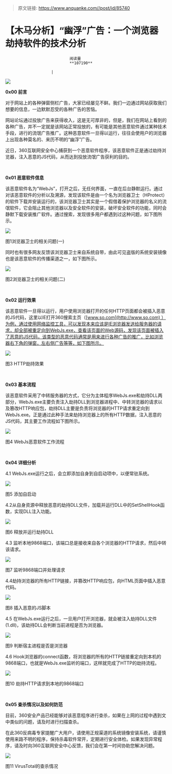 > 原文链接: https://www.anquanke.com//post/id/85740 


# 【木马分析】“幽浮”广告：一个浏览器劫持软件的技术分析


                                阅读量   
                                **107190**
                            
                        |
                        
                                                                                    



**[![](https://p2.ssl.qhimg.com/t0129d20a6ba5d5abc4.png)](https://p2.ssl.qhimg.com/t0129d20a6ba5d5abc4.png)**

**0x00 前言**

对于网站上的各种弹窗侧栏广告，大家已经屡见不鲜。我们一边通过网站获取我们想要的信息，一边默默忍受的各种广告的苦恼。

网站论坛通过投放广告来获得收入，这是无可厚非的，但是，我们在网站上看到的各种广告，并不一定就是该网站正常投放的，有可能是其他恶意软件通过某种技术手段，进行的流氓广告推广。这种恶意软件一旦得以运行，往往会使用户的浏览器上出现各种莫名的、来历不明的“幽浮”广告。

近日，360互联网安全中心捕获到一个恶意软件程序，该恶意软件正是通过劫持浏览器，注入恶意的JS代码，从而达到投放流氓广告获利的目的。

<br>

**0x01 恶意软件信息**

该恶意软件名为“WebJs”，打开之后，无任何界面，一直在后台静默运行。通过对该恶意软件的分析以及溯源，发现该软件是由一个名为浏览器卫士（HProtect）的软件下载并安装运行的，该浏览器卫士其实是一个假借着保护浏览器的名义的流氓软件，它会阻止其他浏览器以及安全软件的安装，破坏安全软件的功能，同时会静默下载安装推广软件。通过搜索，发现很多用户都遇到过这种问题，如下图所示。

[![](https://p0.ssl.qhimg.com/t012449045506398c4e.png)](https://p0.ssl.qhimg.com/t012449045506398c4e.png)

图1浏览器卫士的相关问题(一)

同时也有很多网友反馈该浏览器卫士来自系统自带，由此可见盗版的系统安装镜像也是该恶意软件的传播渠道之一，如下图所示。

[![](https://p5.ssl.qhimg.com/t01fbf5d0c70ec99051.png)](https://p5.ssl.qhimg.com/t01fbf5d0c70ec99051.png)

图2浏览器卫士的相关问题(二)

<br>

**0x02 运行效果**

该恶意软件一旦得以运行，用户使用浏览器打开的任何HTTP页面都会被插入恶意的JS代码，这里以IE打开360搜索主页（[www.so.com](http://www.so.com) ）为例，通过使用网络监控工具，可以发现本来应该是IE浏览器发送给服务器的请求，却全部被重定向到WebJs.exe，查看该页面的Web源码，发现该页面被插入了恶意的JS代码，该类型的恶意代码通常是用来进行各种广告的推广，比如浏览器右下角的弹窗，左右侧广告等等，如下图所示。

[![](https://p2.ssl.qhimg.com/t01484563cd19693bfa.png)](https://p2.ssl.qhimg.com/t01484563cd19693bfa.png)

图3 HTTP劫持效果

<br>

**0x03 基本流程**

该恶意软件采用了中转服务器的方式，它分为主体程序WebJs.exe和劫持DLL两部分，WebJs.exe主要负责注入劫持DLL到浏览器进程中、中转浏览器的请求以及篡改HTTP响应包，劫持DLL主要是负责将浏览器的HTTP请求重定向到WebJs.exe。正是通过此种手法来劫持浏览器上的所有HTTP数据，注入恶意的JS代码，其主要工作流程如下图所示。

[![](https://p5.ssl.qhimg.com/t01befb5643a4293dea.png)](https://p5.ssl.qhimg.com/t01befb5643a4293dea.png)

图4 WebJs恶意软件工作流程

<br>

**0x04 详细分析**

4.1 WebJs.exe运行之后，会立即添加自身到自启动项中，以便常驻系统。

[![](https://p5.ssl.qhimg.com/t01d0145be658525d2f.png)](https://p5.ssl.qhimg.com/t01d0145be658525d2f.png)

图5 添加自启动

4.2从自身资源中释放恶意的劫持DLL文件，加载并运行DLL中的SetShellHook函数，实现DLL注入功能。

[![](https://p3.ssl.qhimg.com/t01c9bf250d529aa1e6.png)](https://p3.ssl.qhimg.com/t01c9bf250d529aa1e6.png)

图6 释放并运行劫持DLL

4.3 监听本地9868端口，该端口总是接收来自各个浏览器的HTTP请求，然后中转该请求。

[![](https://p2.ssl.qhimg.com/t01179dbd84cdf98f65.png)](https://p2.ssl.qhimg.com/t01179dbd84cdf98f65.png)

图7 监听9868端口并处理请求

4.4劫持浏览器的所有HTTP链接，并篡改HTTP响应包，向HTML页面中插入恶意代码。

[![](https://p5.ssl.qhimg.com/t013765e8b3d3fc87c7.png)](https://p5.ssl.qhimg.com/t013765e8b3d3fc87c7.png)

图8 插入恶意的JS脚本

4.5 在WebJs.exe运行之后，一旦用户打开浏览器，就会被注入劫持DLL文件(1.dll)，该劫持DLL会判断当前进程是否为浏览器。

[![](https://p1.ssl.qhimg.com/t0168acc7412ee13401.png)](https://p1.ssl.qhimg.com/t0168acc7412ee13401.png)

图9 判断宿主进程是否是浏览器

4.6 Hook浏览器的connect函数，将浏览器的所有的HTTP链接重定向到本机的9868端口，也就是WebJs.exe监听的端口，这样就完成了HTTP的劫持流程。

[![](https://p1.ssl.qhimg.com/t01e1bfb35048e560ac.png)](https://p1.ssl.qhimg.com/t01e1bfb35048e560ac.png)

图10 劫持HTTP请求到本地的9868端口

<br>

**0x05 查杀情况以及如何防范**

目前，360安全产品已经能够对该恶意程序进行查杀，如果在上网的过程中遇到文中类似的问题，请及时进行扫描查杀。

在此360反病毒专家提醒广大用户，请使用正规渠道的系统镜像安装系统，请谨慎使用来路不明的程序，保持杀毒软件常开，定期进行安全体检。如果发现异常程序，请及时向360互联网安全中心反馈，我们会在第一时间协助您解决问题。

[![](https://p1.ssl.qhimg.com/t0161b7a457f3330041.png)](https://p1.ssl.qhimg.com/t0161b7a457f3330041.png)

图11 VirusTotal的查杀情况
